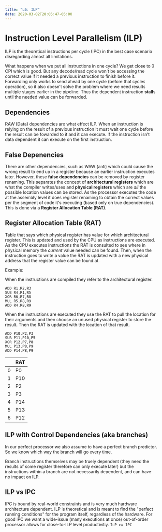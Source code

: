 ```yaml
---
title: "L6: ILP"
date: 2020-03-02T20:05:47-05:00
---
```


# Instruction Level Parallelism (ILP)

ILP is the theoretical instructions per cycle (IPC) in the best case scenario disregarding almost all limitations.

What happens when we put all instructions in one cycle? We get close to 0 CPI which is good. But any decode/read cycle won't be accessing the correct value if it needed a previous instruction to finish before it. Forwarding only works to send ahead by one cycle (before that cycles operation), so it also doesn't solve the problem where we need results multiple stages earlier in the pipeline. Thus the dependent instruction **stall**s until the needed value can be forwarded.

## Dependencies

RAW (Data) dependencies are what effect ILP. When an instruction is relying on the result of a previous instruction it must wait one cycle before the result can be fowarded to it and it can execute. If the instruction isn't data dependent it can execute on the first instruction.

## False Depenencies

There are other dependencies, such as WAW (anti) which could cause the wrong result to end up in a register because an earlier instruction executes later. However, these **false dependencies** can be removed by register renaming. This separates the concept of **architectural registers** which are what the compiler writes/uses and **physical registers** which are *all* the possible location values can be stored. As the processor executes the code at the assembly level it does register renaming to obtain the correct values per the segment of code it's executing (based only on true dependencies). This is done via a **Register Allocation Table (RAT)**.

## Register Allocation Table (RAT)

Table that says which physical register has value for which architectural register. This is updated and used by the CPU as instructions are executed. As the CPU executes instructions the RAT is consulted to see where in physical memory the *current* value needed can be found. Then, when the instruction goes to write a value the RAT is updated with a new physical address that the register value can be found at.

Example:

When the instructions are compiled they refer to the architectural register.
```
ADD R1,R2,R3
SUB R4,R1,R5
XOR R6,R7,R8
MUL R5,R8,R9
ADD R4,R8,R9
```

When the instructions are executed they use the RAT to pull the location for their arguments and then choose an unused physical register to store the result. Then the RAT is updated with the location of that result.
```
ADD P10,P2,P3
SUB P11,P10,P5
XOR P12,P7,P8
MUL P13,P8,P9
ADD P14,P8,P9
```

||RAT|
|-|-|
|0|P0|
|1|P10|
|2|P2|
|3|P3|
|4|P14|
|5|P13|
|6|P12|

## ILP with Control Dependencies (aka branches)

In our perfect processor we also assume to have a perfect branch predictor. So we know which way the branch will go every time.

Branch instructions themselves may be truely dependent (they need the results of some register therefore can only execute later) but the instructions within a branch are not necessarily dependent, and can have no impact on ILP.

## ILP vs IPC

IPC is bound by real-world constraints and is very much hardware architecture dependent. ILP is theoretical and is meant to find the "perfect running conditions" for the program itself, regardless of the hardware. For good IPC we want a wide-issue (many executions at once) out-of-order processor allows for close-to-ILP level productivitiy. `ILP >= IPC`
